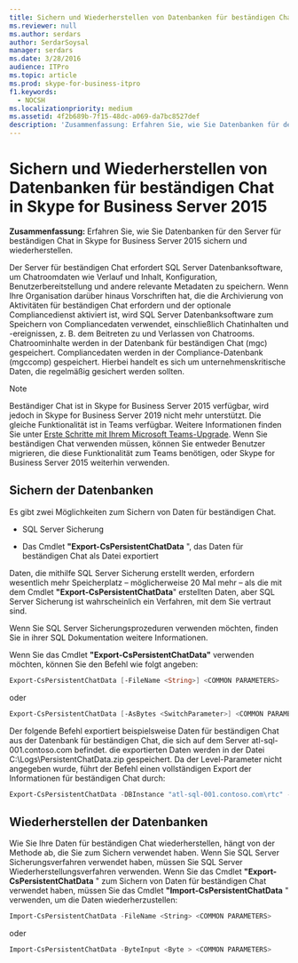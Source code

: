 ```yaml
---
title: Sichern und Wiederherstellen von Datenbanken für beständigen Chat in Skype for Business Server 2015
ms.reviewer: null
ms.author: serdars
author: SerdarSoysal
manager: serdars
ms.date: 3/28/2016
audience: ITPro
ms.topic: article
ms.prod: skype-for-business-itpro
f1.keywords:
  - NOCSH
ms.localizationpriority: medium
ms.assetid: 4f2b689b-7f15-48dc-a069-da7bc8527def
description: 'Zusammenfassung: Erfahren Sie, wie Sie Datenbanken für den Server für beständigen Chat in Skype for Business Server 2015 sichern und wiederherstellen.'
---
```


# <a name="back-up-and-restore-persistent-chat-databases-in-skype-for-business-server-2015"></a>Sichern und Wiederherstellen von Datenbanken für beständigen Chat in Skype for Business Server 2015
 
**Zusammenfassung:** Erfahren Sie, wie Sie Datenbanken für den Server für beständigen Chat in Skype for Business Server 2015 sichern und wiederherstellen.
  
Der Server für beständigen Chat erfordert SQL Server Datenbanksoftware, um Chatroomdaten wie Verlauf und Inhalt, Konfiguration, Benutzerbereitstellung und andere relevante Metadaten zu speichern. Wenn Ihre Organisation darüber hinaus Vorschriften hat, die die Archivierung von Aktivitäten für beständigen Chat erfordern und der optionale Compliancedienst aktiviert ist, wird SQL Server Datenbanksoftware zum Speichern von Compliancedaten verwendet, einschließlich Chatinhalten und -ereignissen, z. B. dem Beitreten zu und Verlassen von Chatrooms. Chatroominhalte werden in der Datenbank für beständigen Chat (mgc) gespeichert. Compliancedaten werden in der Compliance-Datenbank (mgccomp) gespeichert. Hierbei handelt es sich um unternehmenskritische Daten, die regelmäßig gesichert werden sollten. 
  
> [!NOTE]
> Beständiger Chat ist in Skype for Business Server 2015 verfügbar, wird jedoch in Skype for Business Server 2019 nicht mehr unterstützt. Die gleiche Funktionalität ist in Teams verfügbar. Weitere Informationen finden Sie unter [Erste Schritte mit Ihrem Microsoft Teams-Upgrade](/microsoftteams/upgrade-start-here). Wenn Sie beständigen Chat verwenden müssen, können Sie entweder Benutzer migrieren, die diese Funktionalität zum Teams benötigen, oder Skype for Business Server 2015 weiterhin verwenden. 

## <a name="back-up-the-databases"></a>Sichern der Datenbanken

Es gibt zwei Möglichkeiten zum Sichern von Daten für beständigen Chat. 
  
- SQL Server Sicherung
    
- Das Cmdlet **"Export-CsPersistentChatData** ", das Daten für beständigen Chat als Datei exportiert
    
Daten, die mithilfe SQL Server Sicherung erstellt werden, erfordern wesentlich mehr Speicherplatz – möglicherweise 20 Mal mehr – als die mit dem Cmdlet **"Export-CsPersistentChatData**" erstellten Daten, aber SQL Server Sicherung ist wahrscheinlich ein Verfahren, mit dem Sie vertraut sind.
  
Wenn Sie SQL Server Sicherungsprozeduren verwenden möchten, finden Sie in ihrer SQL Dokumentation weitere Informationen. 
  
Wenn Sie das Cmdlet **"Export-CsPersistentChatData"** verwenden möchten, können Sie den Befehl wie folgt angeben:
  
```PowerShell
Export-CsPersistentChatData [-FileName <String>] <COMMON PARAMETERS>
```

oder
  
```PowerShell
Export-CsPersistentChatData [-AsBytes <SwitchParameter>] <COMMON PARAMETERS>
```

Der folgende Befehl exportiert beispielsweise Daten für beständigen Chat aus der Datenbank für beständigen Chat, die sich auf dem Server atl-sql-001.contoso.com befindet. die exportierten Daten werden in der Datei C:\Logs\PersistentChatData.zip gespeichert. Da der Level-Parameter nicht angegeben wurde, führt der Befehl einen vollständigen Export der Informationen für beständigen Chat durch:
  
```PowerShell
Export-CsPersistentChatData -DBInstance "atl-sql-001.contoso.com\rtc" -FileName "C:\Logs\PersistentChatData.zip"
```

## <a name="restore-the-databases"></a>Wiederherstellen der Datenbanken

Wie Sie Ihre Daten für beständigen Chat wiederherstellen, hängt von der Methode ab, die Sie zum Sichern verwendet haben. Wenn Sie SQL Server Sicherungsverfahren verwendet haben, müssen Sie SQL Server Wiederherstellungsverfahren verwenden. Wenn Sie das Cmdlet **"Export-CsPersistentChatData** " zum Sichern von Daten für beständigen Chat verwendet haben, müssen Sie das Cmdlet **"Import-CsPersistentChatData** " verwenden, um die Daten wiederherzustellen:
  
```PowerShell
Import-CsPersistentChatData -FileName <String> <COMMON PARAMETERS>
```

oder
  
```PowerShell
Import-CsPersistentChatData -ByteInput <Byte > <COMMON PARAMETERS>
```
